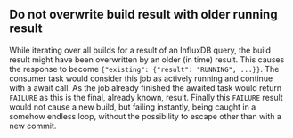 ## Do not overwrite build result with older running result
<!--
type: bugfix
scope: all
affected: all
-->

While iterating over all builds for a result of an InfluxDB query, the build result might have been overwritten by an older (in time) result. This causes the response to become `{"existing": {"result": "RUNNING", ...}}`. The consumer task would consider this job as actively running and continue with a await call. As the job already finished the awaited task would return `FAILURE` as this is the final, already known, result. Finally this `FAILURE` result would not cause a new build, but failing instantly, being caught in a somehow endless loop, without the possibility to escape other than with a new commit.
